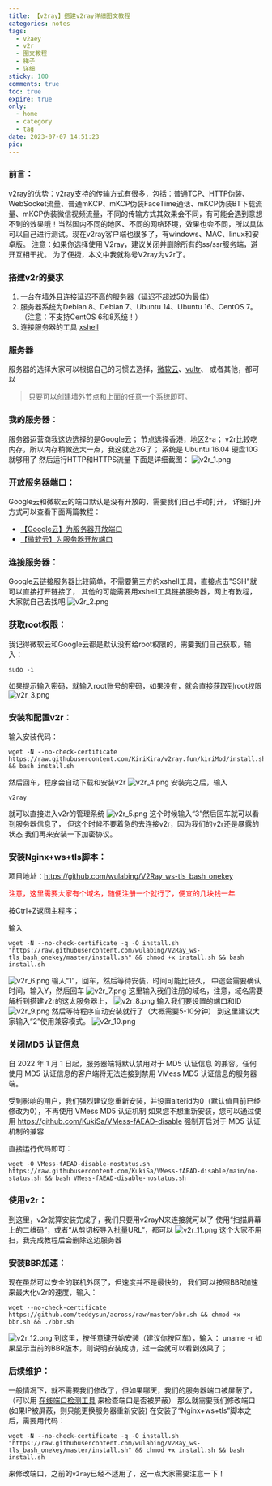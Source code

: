 ```yaml
---
title: 【v2ray】搭建v2ray详细图文教程
categories: notes
tags:
  - v2aey 
  - v2r 
  - 图文教程 
  - 梯子 
  - 详细
sticky: 100
comments: true
toc: true
expire: true
only:
  - home
  - category
  - tag
date: 2023-07-07 14:51:23
pic:
---
```


### 前言：

v2ray的优势：v2ray支持的传输方式有很多，包括：普通TCP、HTTP伪装、WebSocket流量、普通mKCP、mKCP伪装FaceTime通话、mKCP伪装BT下载流量、mKCP伪装微信视频流量，不同的传输方式其效果会不同，有可能会遇到意想不到的效果哦！当然国内不同的地区、不同的网络环境，效果也会不同，所以具体可以自己进行测试。现在v2ray客户端也很多了，有windows、MAC、linux和安卓版。
注意：如果你选择使用 V2ray，建议关闭并删除所有的ss/ssr服务端，避开互相干扰。
为了便捷，本文中我就称号V2ray为v2r了。


### 搭建v2r的要求
1. 一台在墙外且连接延迟不高的服务器（延迟不超过50为最佳）
2. 服务器系统为Debian 8、Debian 7、Ubuntu 14、Ubuntu 16、CentOS 7。（注意：不支持CentOS 6和8系统！）
3. 连接服务器的工具 [xshell](https://www.netsarang.com/zh/xshell)

### 服务器

服务器的选择大家可以根据自己的习惯去选择，[微软云](https://portal.azure.com/?quickstart=true#home)、[vultr](https://www.vultr.com/?ref=8765661-6G)、 或者其他，都可以

> 只要可以创建墙外节点和上面的任意一个系统即可。

### 我的服务器：

服务器运营商我这边选择的是Google云；
节点选择香港，地区2-a；
v2r比较吃内存，所以内存稍微选大一点，我这就选2G了；
系统是 Ubuntu 16.04
硬盘10G就够用了
然后运行HTTP和HTTPS流量
下面是详细截图：
![v2r_1.png](https://image.baidu.com/search/down?url=https://tva1.sinaimg.cn/large/005PVVAugy1h4awlj6tnrj30oo0zdqcw.jpg)


### 开放服务器端口：

Google云和微软云的端口默认是没有开放的，需要我们自己手动打开，
详细打开方式可以查看下面两篇教程：
- [【Google云】为服务器开放端口](http://www.aoe.top/notes/300)
- [【微软云】为服务器开放端口](http://www.aoe.top/notes/304)


### 连接服务器： 

Google云链接服务器比较简单，不需要第三方的xshell工具，直接点击"SSH"就可以直接打开链接了，
其他的可能需要用xshell工具链接服务器，网上有教程，大家就自己去找吧
![v2r_2.png](https://image.baidu.com/search/down?url=https://tva1.sinaimg.cn/large/005PVVAugy1h4awlvlqoyj30os091q4c.jpg)

### 获取root权限：

我记得微软云和Google云都是默认没有给root权限的，需要我们自己获取，输入：
```
sudo -i
```
如果提示输入密码，就输入root账号的密码，如果没有，就会直接获取到root权限
![v2r_3.png](https://image.baidu.com/search/down?url=https://tva1.sinaimg.cn/large/005PVVAugy1h4awm6sjmqj30p10jn42p.jpg)

### 安装和配置v2r：

输入安装代码：
```
wget -N --no-check-certificate https://raw.githubusercontent.com/KiriKira/v2ray.fun/kiriMod/install.sh && bash install.sh
```
然后回车，程序会自动下载和安装v2r
![v2r_4.png](https://image.baidu.com/search/down?url=https://tva1.sinaimg.cn/large/005PVVAugy1h4awnbvm82j30oz0jmqag.jpg)
安装完之后，输入
```
v2ray
```
就可以直接进入v2r的管理系统
![v2r_5.png](https://image.baidu.com/search/down?url=https://tva1.sinaimg.cn/large/005PVVAugy1h4awmkoj0dj30p30jmtb8.jpg)
这个时候输入“3”然后回车就可以看到服务器信息了，
但这个时候不要着急的去连接v2r，因为我们的v2r还是暴露的状态
我们再来安装一下加密协议。

### 安装Nginx+ws+tls脚本：
项目地址：https://github.com/wulabing/V2Ray_ws-tls_bash_onekey

<p style="color: red">注意，这里需要大家有个域名，随便注册一个就行了，便宜的几块钱一年</p>
按Ctrl+Z返回主程序；</p>

输入
```
wget -N --no-check-certificate -q -O install.sh "https://raw.githubusercontent.com/wulabing/V2Ray_ws-tls_bash_onekey/master/install.sh" && chmod +x install.sh && bash install.sh
```
![v2r_6.png](https://image.baidu.com/search/down?url=https://tva1.sinaimg.cn/large/005PVVAugy1h4awq3xzk6j30p30jr79i.jpg)
输入“1”，回车，然后等待安装，时间可能比较久，
中途会需要确认时间，输入Y，然后回车
![v2r_7.png](https://image.baidu.com/search/down?url=https://tva1.sinaimg.cn/large/005PVVAugy1h4awqx5nclj30p10jgn4c.jpg)
这里输入我们注册的域名，注意，域名需要解析到搭建v2r的这太服务器上，
![v2r_8.png](https://image.baidu.com/search/down?url=https://tva1.sinaimg.cn/large/005PVVAugy1h4awrasj0nj30p20jojyb.jpg)
输入我们要设置的端口和ID
![v2r_9.png](https://image.baidu.com/search/down?url=https://tva1.sinaimg.cn/large/005PVVAugy1h4awrh9ydjj30oy0jk45u.jpg)
然后等待程序自动安装就行了（大概需要5-10分钟）
到这里建议大家输入“2”使用兼容模式。
![v2r_10.png](https://image.baidu.com/search/down?url=https://tva1.sinaimg.cn/large/005PVVAugy1h4awrytw2uj30oz0jmn72.jpg)

### 关闭MD5 认证信息
自 2022 年 1 月 1 日起，服务器端将默认禁用对于 MD5 认证信息 的兼容。任何使用 MD5 认证信息的客户端将无法连接到禁用 VMess MD5 认证信息的服务器端。

受到影响的用户，我们强烈建议您重新安装，并设置alterid为0（默认值目前已经修改为0），不再使用 VMess MD5 认证机制 如果您不想重新安装，您可以通过使用 https://github.com/KukiSa/VMess-fAEAD-disable 强制开启对于 MD5 认证机制的兼容

直接运行代码即可：
```
wget -O VMess-fAEAD-disable-nostatus.sh https://raw.githubusercontent.com/KukiSa/VMess-fAEAD-disable/main/no-status.sh && bash VMess-fAEAD-disable-nostatus.sh
```

### 使用v2r：

到这里，v2r就算安装完成了，我们只要用v2rayN来连接就可以了
使用“扫描屏幕上的二维码”，或者“从剪切板导入批量URL”，都可以
![v2r_11.png](https://image.baidu.com/search/down?url=https://tva1.sinaimg.cn/large/005PVVAugy1h4awsadgm9j31hc0t2tns.jpg)
这个大家不用扫，我完成教程后会删除这边服务器

### 安装BBR加速：

现在虽然可以安全的联机外网了，但速度并不是最快的，
我们可以按照BBR加速来最大化v2r的速度，输入：
```
wget --no-check-certificate https://github.com/teddysun/across/raw/master/bbr.sh && chmod +x bbr.sh && ./bbr.sh
```
![v2r_12.png](https://image.baidu.com/search/down?url=https://tva1.sinaimg.cn/large/005PVVAugy1h4awswr0moj30p10jomzj.jpg)
到这里，按任意键开始安装（建议你按回车），输入：
uname -r
如果显示当前的BBR版本，则说明安装成功，过一会就可以看到效果了；

### 后续维护：

一般情况下，就不需要我们修改了，但如果哪天，我们的服务器端口被屏蔽了，（可以用 [在线端口检测工具](http://coolaf.com/tool/port) 来检查端口是否被屏蔽）
那么就需要我们修改端口(如果IP被屏蔽，则只能更换服务器重新安装)
在安装了“Nginx+ws+tls”脚本之后，需要用代码：
```
wget -N --no-check-certificate -q -O install.sh "https://raw.githubusercontent.com/wulabing/V2Ray_ws-tls_bash_onekey/master/install.sh" && chmod +x install.sh && bash install.sh

```
来修改端口，之前的`v2ray`已经不适用了，这一点大家需要注意一下！
